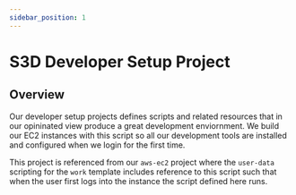 ```yaml
---
sidebar_position: 1
---
```


# S3D Developer Setup Project
## Overview
Our developer setup projects defines scripts and related resources that in our
opininated view produce a great development enviornment. We build our EC2
instances with this script so all our development tools are installed and
configured when we login for the first time.

This project is referenced from our `aws-ec2` project where the `user-data`
scripting for the `work` template includes reference to this script such that
when the user first logs into the instance the script defined here runs.

[chge]: ./CHANGES.md
[code]: ./CODE-OF-CONDUCT.md
[cont]: ./CONTRIBUTING.md
[lice]: ./LICENSE.md

